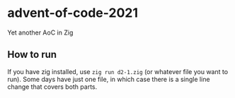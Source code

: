 # advent-of-code-2021
Yet another AoC in Zig

## How to run
If you have zig installed, use `zig run d2-1.zig` (or whatever file you want to run).
Some days have just one file, in which case there is a single line change that covers both parts.
